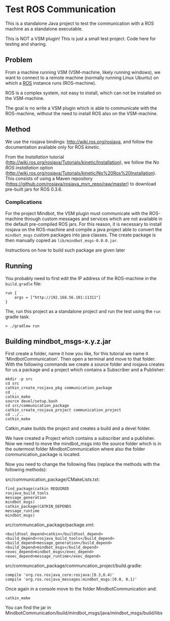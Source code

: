 # Test ROS Communication

This is a standalone Java project to test the communication with a ROS machine as a standalone executable.

This is NOT a VSM plugin! This is just a small test project. Code here for testing and sharing.

## Problem

From a machine running VSM (VSM-machine, likely running windows), we want to connect to a remote machine (normally running Linux Ubuntu) on which a [ROS](https://www.ros.org/) instance runs (ROS-machine).

ROS is a complex system, not easy to install, which can not be installed on the VSM-machine.

The goal is no write a VSM plugin which is able to communicate with the ROS-machine, without the need to install ROS also on the VSM-machine.

## Method

We use the rosjava bindings: <http://wiki.ros.org/rosjava>, and follow the documentation available only for ROS _kinetic_.

From the _Installation_ tutorial (<http://wiki.ros.org/rosjava/Tutorials/kinetic/Installation>), we follow the _No ROS installation_ option (<http://wiki.ros.org/rosjava/Tutorials/kinetic/No%20Ros%20Installation>).
This consists of using a Maven repository (<https://github.com/rosjava/rosjava_mvn_repo/raw/master>) to download pre-built jars for ROS 0.3.6.

### Complications

For the project Mindbot, the VSM plugin must communicate with the ROS-machine through custom messages and services which are not available in the default pre-compiled ROS jars.
For this reason, it is necessary to install rosjava on the ROS-machine and compile a java project able to convert the `mindbot_msgs` custom packages into java classes.
The create package is then manually copied as `lib/mindbot_msgs-0.0.0.jar`.

Instructions on how to build such package are given later

## Running

You probably need to first edit the IP address of the ROS-machine in the `build.gradle` file:

```
run {
    args = ["http://192.168.56.101:11311"]
}
```


The, run this project as a standalone project and run the test using the `run` gradle task.

    > ./gradlew run


## Building mindbot_msgs-x.y.z.jar
First create a folder, name it how you like, for this tutorial we name it 'MindbotCommunication'. 
Then open a terminal and move to that folder. 
With the following commands we create a source folder and rosjava creates for us a package and a project which contains a Subscriber and a Publisher:
```
mkdir -p src
cd src
catkin_create_rosjava_pkg communication_package
cd ..
catkin_make
source devel/setup.bash
cd src/communication_package
catkin_create_rosjava_project communication_project
cd ../..
catkin_make
```

Catkin_make builds the project and creates a build and a devel folder.

We have created a Project which contains a subscriber and a publisher. Now we need to move the mindbot_msgs into the source folder which is in the outermost folder MindbotCommunication where also the folder communication_package is located.

Now you need to change the following files (replace the methods with the following methods):

src/communication_package/CMakeLists.txt:
```
find_package(catkin REQUIRED
rosjava_build_tools
message_generation
mindbot_msgs)
catkin_package(CATKIN_DEPENDS
message_runtime
mindbot_msgs)
```

src/communcation_package/package.xml:
```
<buildtool_depend>catkin</buildtool_depend>
<build_depend>rosjava_build_tools</build_depend>
<build_depend>message_generation</build_depend>
<build_depend>mindbot_msgs</build_depend>
<exec_depend>mindbot_msgs</exec_depend>
<exec_depend>message_runtime</exec_depend>
```

src/communcation_package/communcation_project/build.gradle:
```
compile 'org.ros.rosjava_core:rosjava:[0.3,0.4)'
compile 'org.ros.rosjava_messages:mindbot_msgs:[0.0, 0.1)'
```

Once again in a console move to the folder MindbotCommunication and:
```
catkin_make
```

You can find the jar in MindbotCommunication/build/mindbot_msgs/java/mindbot_msgs/build/libs